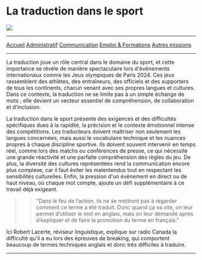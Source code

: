 # **La traduction dans le sport**

![](https://tradupla.com/wp-content/uploads/2018/03/deportes-300x200.jpg.webp)
***
[Accueil](https://github.com/Aime3329/Aime/blob/main/index.md) [Administratif](https://github.com/Aime3329/Aime/blob/main/administratif.md) [Communication](https://github.com/Aime3329/Aime/blob/main/Communication.md) [Emploi & Formations](https://github.com/Aime3329/Aime/blob/main/Emploi%20et%20formation.md) [Autres missions](https://github.com/Aime3329/Aime/blob/main/autres.md)
***
La traduction joue un rôle central dans le domaine du sport, et cette importance se révèle de manière spectaculaire lors d'événements internationaux comme les Jeux olympiques de Paris 2024. Ces jeux rassemblent des athlètes, des entraîneurs, des officiels et des supporters de tous les continents, chacun venant avec ses propres langues et cultures. Dans ce contexte, la traduction ne se limite pas à un simple échange de mots ; elle devient un vecteur essentiel de compréhension, de collaboration et d’inclusion.

La traduction dans le sport présente des exigences et des difficultés spécifiques dues à la rapidité, la précision et le contexte émotionnel intense des compétitions. Les traducteurs doivent maîtriser non seulement les langues concernées, mais aussi le vocabulaire technique et les nuances propres à chaque discipline sportive. Ils doivent souvent intervenir en temps réel, comme lors des matchs ou conférences de presse, ce qui nécessite une grande réactivité et une parfaite compréhension des règles du jeu. De plus, la diversité des cultures représentées rend la communication encore plus complexe, car il faut éviter les malentendus tout en respectant les sensibilités culturelles. Enfin, la pression d'un événement en direct ou de haut niveau, où chaque mot compte, ajoute un défi supplémentaire à ce travail déjà exigeant.

>> "Dans le feu de l’action, ils ne se mettront pas à regarder comment ce terme a été traduit. Donc quand ça va vite, on leur permet d’utiliser le mot en anglais, mais on leur demande après d’expliquer et de faire la promotion du terme en français." 

Ici Robert Lacerte, réviseur linguistique, explique sur radio Canada la difficulté qu'il a eu lors des épreuves de breaking, qui comportent beaucoup de termes techniques anglais et donc très difficiles à traduire.

***
